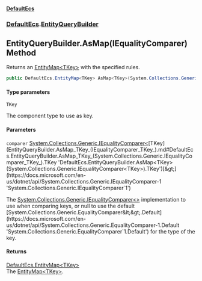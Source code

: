 #### [DefaultEcs](DefaultEcs.md 'DefaultEcs')
### [DefaultEcs](DefaultEcs.md#DefaultEcs 'DefaultEcs').[EntityQueryBuilder](EntityQueryBuilder.md 'DefaultEcs.EntityQueryBuilder')

## EntityQueryBuilder.AsMap<TKey>(IEqualityComparer<TKey>) Method

Returns an [EntityMap&lt;TKey&gt;](EntityMap_TKey_.md 'DefaultEcs.EntityMap<TKey>') with the specified rules.

```csharp
public DefaultEcs.EntityMap<TKey> AsMap<TKey>(System.Collections.Generic.IEqualityComparer<TKey> comparer);
```
#### Type parameters

<a name='DefaultEcs.EntityQueryBuilder.AsMap_TKey_(System.Collections.Generic.IEqualityComparer_TKey_).TKey'></a>

`TKey`

The component type to use as key.
#### Parameters

<a name='DefaultEcs.EntityQueryBuilder.AsMap_TKey_(System.Collections.Generic.IEqualityComparer_TKey_).comparer'></a>

`comparer` [System.Collections.Generic.IEqualityComparer&lt;](https://docs.microsoft.com/en-us/dotnet/api/System.Collections.Generic.IEqualityComparer-1 'System.Collections.Generic.IEqualityComparer`1')[TKey](EntityQueryBuilder.AsMap_TKey_(IEqualityComparer_TKey_).md#DefaultEcs.EntityQueryBuilder.AsMap_TKey_(System.Collections.Generic.IEqualityComparer_TKey_).TKey 'DefaultEcs.EntityQueryBuilder.AsMap<TKey>(System.Collections.Generic.IEqualityComparer<TKey>).TKey')[&gt;](https://docs.microsoft.com/en-us/dotnet/api/System.Collections.Generic.IEqualityComparer-1 'System.Collections.Generic.IEqualityComparer`1')

The [System.Collections.Generic.IEqualityComparer&lt;&gt;](https://docs.microsoft.com/en-us/dotnet/api/System.Collections.Generic.IEqualityComparer-1 'System.Collections.Generic.IEqualityComparer`1') implementation to use when comparing keys, or null to use the default [System.Collections.Generic.EqualityComparer&lt;&gt;.Default](https://docs.microsoft.com/en-us/dotnet/api/System.Collections.Generic.EqualityComparer-1.Default 'System.Collections.Generic.EqualityComparer`1.Default') for the type of the key.

#### Returns
[DefaultEcs.EntityMap&lt;](EntityMap_TKey_.md 'DefaultEcs.EntityMap<TKey>')[TKey](EntityQueryBuilder.AsMap_TKey_(IEqualityComparer_TKey_).md#DefaultEcs.EntityQueryBuilder.AsMap_TKey_(System.Collections.Generic.IEqualityComparer_TKey_).TKey 'DefaultEcs.EntityQueryBuilder.AsMap<TKey>(System.Collections.Generic.IEqualityComparer<TKey>).TKey')[&gt;](EntityMap_TKey_.md 'DefaultEcs.EntityMap<TKey>')  
The [EntityMap&lt;TKey&gt;](EntityMap_TKey_.md 'DefaultEcs.EntityMap<TKey>').